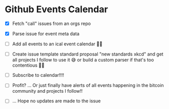 # Github Events Calendar

- [x] Fetch "call" issues from an orgs repo
- [x] Parse issue for event meta data
- [ ] Add all events to an ical event calendar 🤷‍♀️
- [ ] Create issue template standard proposal "new standards xkcd" and get all projects I follow to use it 😅 or build a custom parser if that's too contentious 🤦‍♀️
- [ ] Subscribe to calendar!!!!
- [ ] Profit? … Or just finally have alerts of all events happening in the bitcoin community and projects I follow!!
- [ ] … Hope no updates are made to the issue


